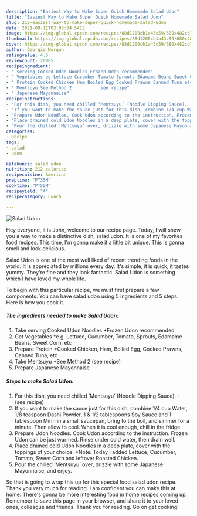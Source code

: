 ```yaml
---
description: "Easiest Way to Make Super Quick Homemade Salad Udon"
title: "Easiest Way to Make Super Quick Homemade Salad Udon"
slug: 212-easiest-way-to-make-super-quick-homemade-salad-udon
date: 2021-09-11T02:03:34.541Z
image: https://img-global.cpcdn.com/recipes/88d1200cb1a43c59/680x482cq70/salad-udon-recipe-main-photo.jpg
thumbnail: https://img-global.cpcdn.com/recipes/88d1200cb1a43c59/680x482cq70/salad-udon-recipe-main-photo.jpg
cover: https://img-global.cpcdn.com/recipes/88d1200cb1a43c59/680x482cq70/salad-udon-recipe-main-photo.jpg
author: Georgie Morgan
ratingvalue: 4.6
reviewcount: 20085
recipeingredient:
- " serving Cooked Udon Noodles Frozen Udon recommended"
- " Vegetables eg Lettuce Cucumber Tomato Sprouts Edamame Beans Sweet Corn etc"
- " Protein Cooked Chicken Ham Boiled Egg Cooked Prawns Canned Tuna etc"
- " Mentsuyu See Method 2           see recipe"
- " Japanese Mayonnaise"
recipeinstructions:
- "For this dish, you need chilled ‘Mentsuyu’ (Noodle Dipping Sauce).           (see recipe)"
- "If you want to make the sauce just for this dish, combine 1/4 cup Water, 1/8 teaspoon Dashi Powder, 1 &amp; 1/2 tablespoons Soy Sauce and 1 tablespoon Mirin in a small saucepan, bring to the boil, and simmer for a minute. Then allow to cool. When it is cool enough, chill in the fridge."
- "Prepare Udon Noodles. Cook Udon according to the instruction. Frozen Udon can be just warmed. Rinse under cold water, then drain well."
- "Place drained cold Udon Noodles in a deep plate, cover with the toppings of your choice. *Note: Today I added Lettuce, Cucumber, Tomato, Sweet Corn and leftover Roasted Chicken."
- "Pour the chilled ‘Mentsuyu’ over, drizzle with some Japanese Mayonnaise, and enjoy."
categories:
- Recipe
tags:
- salad
- udon

katakunci: salad udon 
nutrition: 212 calories
recipecuisine: American
preptime: "PT35M"
cooktime: "PT55M"
recipeyield: "4"
recipecategory: Lunch

---
```



![Salad Udon](https://img-global.cpcdn.com/recipes/88d1200cb1a43c59/680x482cq70/salad-udon-recipe-main-photo.jpg)

Hey everyone, it is John, welcome to our recipe page. Today, I will show you a way to make a distinctive dish, salad udon. It is one of my favorites food recipes. This time, I'm gonna make it a little bit unique. This is gonna smell and look delicious.

Salad Udon is one of the most well liked of recent trending foods in the world. It is appreciated by millions every day. It's simple, it is quick, it tastes yummy. They're fine and they look fantastic. Salad Udon is something which I have loved my whole life.




To begin with this particular recipe, we must first prepare a few components. You can have salad udon using 5 ingredients and 5 steps. Here is how you cook it.

<!--inarticleads1-->

##### The ingredients needed to make Salad Udon:

1. Take  serving Cooked Udon Noodles *Frozen Udon recommended
1. Get  Vegetables *e.g. Lettuce, Cucumber, Tomato, Sprouts, Edamame Beans, Sweet Corn, etc
1. Prepare  Protein *Cooked Chicken, Ham, Boiled Egg, Cooked Prawns, Canned Tuna, etc
1. Take  Mentsuyu *See Method 2           (see recipe)
1. Prepare  Japanese Mayonnaise




<!--inarticleads2-->

##### Steps to make Salad Udon:

1. For this dish, you need chilled ‘Mentsuyu’ (Noodle Dipping Sauce). -           (see recipe)
1. If you want to make the sauce just for this dish, combine 1/4 cup Water, 1/8 teaspoon Dashi Powder, 1 &amp; 1/2 tablespoons Soy Sauce and 1 tablespoon Mirin in a small saucepan, bring to the boil, and simmer for a minute. Then allow to cool. When it is cool enough, chill in the fridge.
1. Prepare Udon Noodles. Cook Udon according to the instruction. Frozen Udon can be just warmed. Rinse under cold water, then drain well.
1. Place drained cold Udon Noodles in a deep plate, cover with the toppings of your choice. *Note: Today I added Lettuce, Cucumber, Tomato, Sweet Corn and leftover Roasted Chicken.
1. Pour the chilled ‘Mentsuyu’ over, drizzle with some Japanese Mayonnaise, and enjoy.




So that is going to wrap this up for this special food salad udon recipe. Thank you very much for reading. I am confident you can make this at home. There's gonna be more interesting food in home recipes coming up. Remember to save this page in your browser, and share it to your loved ones, colleague and friends. Thank you for reading. Go on get cooking!
